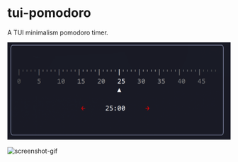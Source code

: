 # tui-pomodoro

A TUI minimalism pomodoro timer.

![screenshot](./images/screenshot.png)

![screenshot-gif](./images/screenshot.gif)
